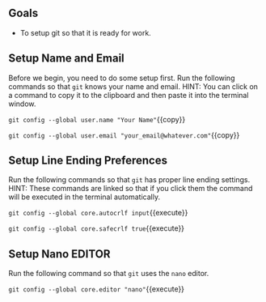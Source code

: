 
## Goals

* To setup git so that it is ready for work.

## Setup Name and Email

Before we begin, you need to do some setup first.
Run the following commands so that `git` knows your name and email.  HINT:
You can click on a command to copy it to the clipboard and then paste it
into the terminal window.

`git config --global user.name "Your Name"`{{copy}}

`git config --global user.email "your_email@whatever.com"`{{copy}}



## Setup Line Ending Preferences

Run the following commands so that `git` has proper line ending settings.  
HINT: These commands are linked so that if you click them the command will
be executed in the terminal automatically.

`git config --global core.autocrlf input`{{execute}}

`git config --global core.safecrlf true`{{execute}}


## Setup Nano EDITOR

Run the following command so that `git` uses the `nano` editor.

`git config --global core.editor "nano"`{{execute}}
